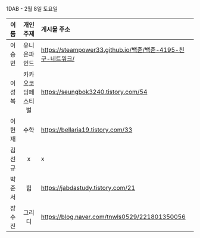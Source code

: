 1DAB - 2월 8일 토요일

| 이름 | 개인 주제 | 게시물 주소 |
| :------: | :----------: | :---------------------------------------------------------- |
| 이승민 | 유니온파인드 | https://steampower33.github.io/백준/백준-4195-친구-네트워크/ |
| 이성복 | 카카오코딩페스티벌 | https://seungbok3240.tistory.com/54 |
| 이현재 | 수학 | https://bellaria19.tistory.com/33 |
| 김선규 | x | x |
| 박준서 | 힙 | https://jabdastudy.tistory.com/21 |
| 장수진 | 그리디 | https://blog.naver.com/tnwls0529/221801350056 |